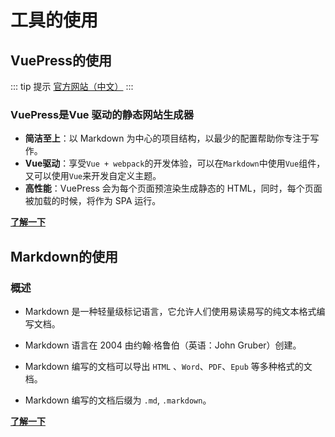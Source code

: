 # 工具的使用

## VuePress的使用

::: tip 提示
[官方网站（中文）](https://v1.vuepress.vuejs.org/zh/)
:::

### VuePress是Vue 驱动的静态网站生成器

+ **简洁至上**：以 Markdown 为中心的项目结构，以最少的配置帮助你专注于写作。
+ **Vue驱动**：享受```Vue + webpack```的开发体验，可以在```Markdown```中使用```Vue```组件，又可以使用```Vue```来开发自定义主题。
+ **高性能**：VuePress 会为每个页面预渲染生成静态的 HTML，同时，每个页面被加载的时候，将作为 SPA 运行。

[**了解一下**](/vuepress)

## Markdown的使用

### 概述

+ Markdown 是一种轻量级标记语言，它允许人们使用易读易写的纯文本格式编写文档。

+ Markdown 语言在 2004 由约翰·格鲁伯（英语：John Gruber）创建。

+ Markdown 编写的文档可以导出 ```HTML``` 、```Word```、```PDF```、```Epub``` 等多种格式的文档。

+ Markdown 编写的文档后缀为 ```.md```, ```.markdown```。

[**了解一下**](/markdown)
